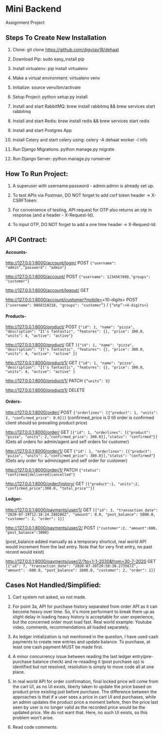 # Mini Backend #
Assignment Project

## Steps To Create New Installation

1. Clone: git clone https://github.com/digvijay18/dehaat

2. Download Pip: sudo easy_install pip

3. Install virtualenv: pip install virtualenv

4. Make a virtual environment: virtualenv venv

5. Initialize: source venv/bin/activate

6. Setup Project: python setup.py install

7. Install and start RabbitMQ: brew install rabbitmq && brew services start rabbitmq

8. Install and start Redis: brew install redis && brew services start redis

9. Install and start Postgres App

10. Install Celery and start celery using:  celery -A dehaat worker -l info

10. Run Django Migrations: python manage.py migrate

11. Run Django Server: python manage.py runserver


## How To Run Project:

1. A superuser with username:password - admin:admin is already set up.

2. To test APIs via Postman, DO NOT forget to add csrf token header -> X-CSRFToken: <token>

3. For convenience of testing, API request for OTP also returns an otp in response (and a header - X-Request-Id).

4. To input OTP, DO NOT forget to add a one time header -> X-Request-Id: <uuid token>

## API Contract:

#### Accounts-

http://127.0.0.1:8000/account/login/ POST `{"username": "admin”,”password": "admin"}`

http://127.0.0.1:8000/account/ POST `{"username": 1234567890,"groups": "customer"}`

http://127.0.0.1:8000/account/logout/ GET

http://127.0.0.1:8000/account/customer?mobile=<10-digits>       POST     `{"username": 9868310218, "groups": "customer”}` / `{“otp”:<4-digits>}`


#### Products-

http://127.0.0.1:8000/product/       POST      `{"id": 1, "name": "pizza", "description": "It's fantastic", "features": {}, "price": 300.0, "units": 4, "active": "active"}`

http://127.0.0.1:8000/product/       GET       `[{"id": 1, "name": "pizza", "description": "It's fantastic", "features": {}, "price": 300.0, "units": 4, "active": "active" }]`

http://127.0.0.1:8000/product/1/     GET       `{"id": 1, "name": "pizza", "description": "It's fantastic", "features": {}, "price": 300.0, "units": 4, "active": "active" }`

http://127.0.0.1:8000/product/1/     PATCH     `{“units”: 5}`

http://127.0.0.1:8000/product/1/     DELETE

#### Orders-

http://127.0.0.1:8000/order/         POST       `{"orderlines": [{"product": 1, "units": 2, "confirmed_price": 0.0}]}`
(confirmed_price is 0 till order is confirmed
client should so prevailing product price)

http://127.0.0.1:8000/order/         GET        `[{"id": 1, "orderlines": [{"product": "pizza", "units": 2,"confirmed_price": 300.0}],"status": "confirmed"}]`
(Gets all orders for admin/agent
and self orders for customer)

http://127.0.0.1:8000/order/1/       GET        `{"id": 1, "orderlines": [{"product": "pizza", "units": 2,"confirmed_price": 300.0}],"status": "confirmed"}`
(Gets any order for admin/agent
and self order for customer)

http://127.0.0.1:8000/order/1/ 	     PATCH      `{"status": "confirmed|delivered|cancelled"}`

http://127.0.0.1:8000/order/history/ GET `[{"product":1, "units":2, "confirmed_price":300.0, "total_price""}]`

#### Ledger-

http://127.0.0.1:8000/payments/user/1/ GET `[{"id": 3, "transaction_date": "2020-07-29T12:18:24.280286Z", "amount": 0.0, "post_balance": 5000.0, "customer": 2, "order": 1}]`

http://127.0.0.1:8000/payments/user/2/ POST `{"customer":2, "amount":600, "post_balance":3800}`

(post_balance added manually as a temporary shortcut,
real world API would increment from the last entry.
Note that for very first entry, no past record would exist)

http://127.0.0.1:8000/payments/user/2/?to=1-1-2030&from=30-7-2020 GET `[{"id": 7, "transaction_date": "2020-07-30T20:50:30.273567Z", "amount": -600.0, "post_balance": 2600.0, "customer": 2, "order": 1}]`

## Cases Not Handled/Simplified:

1. Cart system not asked, so not made.

2. For point 3a, API for purchase history separated from order API as it can become heavy over time. 
   So, it's more performant to break them up as slight delay in loading heavy history 
   is acceptable for user experience, but the concerned order must load fast.
   Real world example: Youtube video, comments, recommendations all loaded separately.

3. As ledger initialization is not mentioned in the question, I have used cash payments
   to create new entries and update balance. To purchase, at least one cash payment MUST
   be made first.

4. A minor concurrency issue between reading the last ledger entry(pre-purchase balance check) and re-reaading it (post purchase op) is identified but not resolved, resolution is simply to move code all at one place.

5. In real world API for order confirmation, final locked price will come from the cart UI, as no UI exists, liberty taken to update the price based on product price existing just before purchase. The difference between the approaches is that if a user sees a price in cart UI and purchases, while an admin updates the product price a moment before, then the price last seen by user is no longer valid as the recorded price would be the updated price. We do not want that. Here, no such UI exists, so this problem won't arise.

6. Read code comments.

